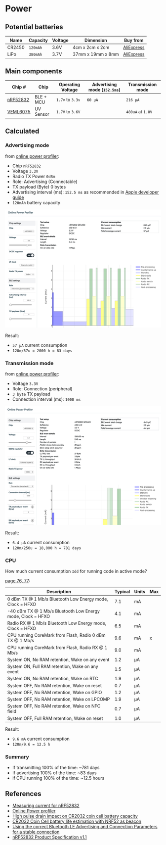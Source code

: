 # Power

## Potential batteries

| Name | Capacity | Voltage | Dimension | Buy from |
| ------ | ------ | ------ | ------ | ------ |
| CR2450 | `120mAh` | 3.6V | 4cm x 2cm x 2cm | [AliExpress](https://www.aliexpress.com/item/Rainpro-2PCS-LOT-LIR2450-horizontal-welding-foot-battery-3-6V-rechargeable-coin-cell-battery-charging-2450/32853897751.html?spm=2114.search0104.3.8.189ed9beMuzTzf&ws_ab_test=searchweb0_0,searchweb201602_6_10065_10068_319_10059_10884_317_10887_10696_321_322_10084_453_10083_454_10103_10618_10307_537_536,searchweb201603_52,ppcSwitch_0&algo_expid=48ce131f-0f3b-433f-9bb9-f5874e08c121-1&algo_pvid=48ce131f-0f3b-433f-9bb9-f5874e08c121&transAbTest=ae803_4)
| LiPo | `380mAh` | 3.7V | 37mm x 19mm x 8mm | [AliExpress](https://www.aliexpress.com/item/Limskey-3-7V-380mAh-25C-Lipo-Battery-for-For-Hubsan-X4-H107-H107L-H107D-JD385-JD388/32846516934.html?spm=2114.search0103.3.69.12983204ovX5ra&ws_ab_test=searchweb0_0,searchweb201602_6_10065_10068_319_10059_10884_317_10887_10696_321_322_10084_453_10083_454_10103_10618_10307_537_536,searchweb201603_52,ppcSwitch_0&algo_expid=067ab389-d2ff-4f23-98e8-7aef2b13aeef-9&algo_pvid=067ab389-d2ff-4f23-98e8-7aef2b13aeef&transAbTest=ae803_4)

## Main components

| Chip # | Chip | Operating Voltage | Advertising mode (`152.5ms`) | Transmission mode |
| ------ | ------ | ------ | ------ | ------ |
| [nRF52832](https://www.adafruit.com/product/3406) | BLE + MCU | `1.7v` to `3.3v` | `60 µA` | `216 µA`
| [VEML6075](https://www.vishay.com/docs/84304/veml6075.pdf) | UV Sensor |  `1.7V` to `3.6V` |  | `480uA` at `1.8V`

## Calculated

### Advertising mode

from [online power profiler](https://devzone.nordicsemi.com/nordic/power):

- Chip `nRF52832`
- Voltage `3.3V`
- Radio TX Power `0dBm`
- Role: Advertising (Connectable)
- TX payload (Byte) 0 bytes
- Advertising interval (ms): `152.5 ms` as recommended in [Apple developer guide](https://developer.apple.com/library/archive/qa/qa1931/_index.html)
- `120mAh` battery capacity

![](images/online-profiler-advertising.png)

Result:

- `57 µA` current consumption
- `120m/57u = 2000 h = 83 days`

### Transmission mode

from [online power profiler](https://devzone.nordicsemi.com/nordic/power):

- Voltage `3.3V`
- Role: Connection (peripheral)
- `3 byte` TX payload
- Connection interval (ms): `1000 ms`

![](images/online-profiler-peripheral.png)

Result:

- `6.4 µA` current consumption
- `120m/250u = 18,000 h = 781 days`

### CPU

How much current consumption `Idd` for running code in active mode?

[page 76, 77](https://infocenter.nordicsemi.com/pdf/nRF52832_PS_v1.1.pdf):

| Description | Typical | Units | Max
| ------ | ------ | ------ | ------ |
| 0 dBm TX @ 1 Mb/s Bluetooth Low Energy mode, Clock = HFXO | 7.1 | mA |
| -40 dBm TX @ 1 Mb/s Bluetooth Low Energy mode, Clock = HFXO | 4.1 | mA |
| Radio RX @ 1 Mb/s Bluetooth Low Energy mode, Clock = HFXO | 6.5 | mA |
| CPU running CoreMark from Flash, Radio 0 dBm TX @ 1 Mb/s | 9.6 | mA | x |
| CPU running CoreMark from Flash, Radio RX @ 1 Mb/s | 9.0 | mA |
| System ON, No RAM retention, Wake on any event | 1.2 | µA |
| System ON, Full RAM retention, Wake on any event | 1.5 | µA |
| System ON, No RAM retention, Wake on RTC | 1.9 | µA |
| System OFF, No RAM retention, Wake on reset | 0.7 | µA |
| System OFF, No RAM retention, Wake on GPIO | 1.2 | µA |
| System OFF, No RAM retention, Wake on LPCOMP | 1.9 | µA |
| System OFF, No RAM retention, Wake on NFC field | 0.7 | µA |
| System OFF, Full RAM retention, Wake on reset | 1.0 | µA |

Result:

- `9.6 mA` current consumption
- `120m/9.6 = 12.5 h`

### Summary

- If transmitting 100% of the time: ~781 days
- If advertising 100% of the time: ~83 days
- if CPU running 100% of the time: ~12.5 hours

## References

- [Measuring current for nRF52832](https://infocenter.nordicsemi.com/index.jsp?topic=%2Fug_nrf52832_dk%2FUG%2Fnrf52_DK%2Fhw_meas_current.html)
- [Online Power profiler](https://devzone.nordicsemi.com/nordic/power)
- [High pulse drain impact on CR2032 coin cell battery capacity](https://www.dmcinfo.com/Portals/0/Blog%20Files/High%20pulse%20drain%20impact%20on%20CR2032%20coin%20cell%20battery%20capacity.pdf)
- [CR2032 Coin Cell battery life estimation with NRF52 as beacon](https://devzone.nordicsemi.com/f/nordic-q-a/36982/cr2032-coin-cell-battery-life-estimation-with-nrf52-as-beacon)
- [Using the correct Bluetooth LE Advertising and Connection Parameters for a stable connection](https://developer.apple.com/library/archive/qa/qa1931/_index.html)
- [nRF52832 Product Specification v1.1](https://infocenter.nordicsemi.com/pdf/nRF52832_PS_v1.1.pdf)
